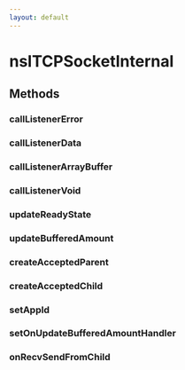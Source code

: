 ```yaml
---
layout: default
---
```


# nsITCPSocketInternal #

## Methods ##

### callListenerError ###

### callListenerData ###

### callListenerArrayBuffer ###

### callListenerVoid ###

### updateReadyState ###

### updateBufferedAmount ###

### createAcceptedParent ###

### createAcceptedChild ###

### setAppId ###

### setOnUpdateBufferedAmountHandler ###

### onRecvSendFromChild ###
